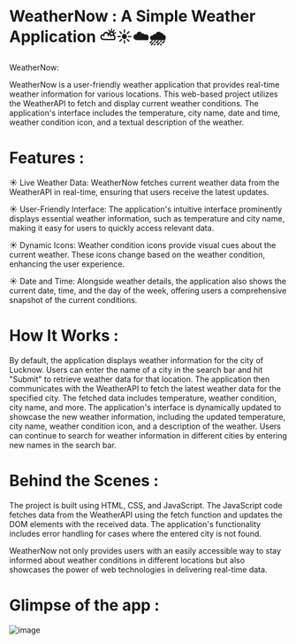 # WeatherNow : A Simple Weather Application ⛅☀️☁️🌧 

WeatherNow: 

WeatherNow is a user-friendly weather application that provides real-time weather information for various locations. This web-based project utilizes the WeatherAPI to fetch and display current weather conditions. The application's interface includes the temperature, city name, date and time, weather condition icon, and a textual description of the weather.

# Features : 

☀️ Live Weather Data: WeatherNow fetches current weather data from the WeatherAPI in real-time, ensuring that users receive the latest updates.

☀️ User-Friendly Interface: The application's intuitive interface prominently displays essential weather information, such as temperature and city name, making it easy for users to quickly access relevant data.

☀️ Dynamic Icons: Weather condition icons provide visual cues about the current weather. These icons change based on the weather condition, enhancing the user experience.

☀️ Date and Time: Alongside weather details, the application also shows the current date, time, and the day of the week, offering users a comprehensive snapshot of the current conditions.

# How It Works :

By default, the application displays weather information for the city of Lucknow.
Users can enter the name of a city in the search bar and hit "Submit" to retrieve weather data for that location.
The application then communicates with the WeatherAPI to fetch the latest weather data for the specified city.
The fetched data includes temperature, weather condition, city name, and more.
The application's interface is dynamically updated to showcase the new weather information, including the updated temperature, city name, weather condition icon, and a description of the weather.
Users can continue to search for weather information in different cities by entering new names in the search bar.

# Behind the Scenes :

The project is built using HTML, CSS, and JavaScript. The JavaScript code fetches data from the WeatherAPI using the fetch function and updates the DOM elements with the received data. The application's functionality includes error handling for cases where the entered city is not found.

WeatherNow not only provides users with an easily accessible way to stay informed about weather conditions in different locations but also showcases the power of web technologies in delivering real-time data.

# Glimpse of the app :

![image](https://github.com/Divyaa268/WeatherAppProject/assets/117614772/9e89e820-51d8-4f5f-b753-d88d3666b827)





